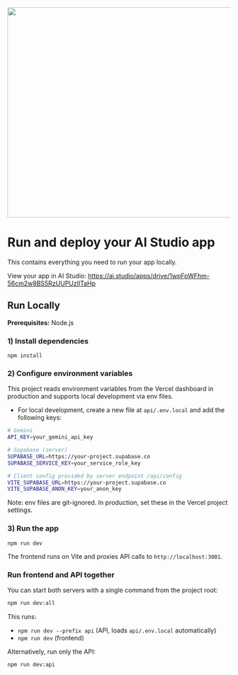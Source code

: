 <div align="center">
<img width="1200" height="475" alt="GHBanner" src="https://github.com/user-attachments/assets/0aa67016-6eaf-458a-adb2-6e31a0763ed6" />
</div>

# Run and deploy your AI Studio app

This contains everything you need to run your app locally.

View your app in AI Studio: https://ai.studio/apps/drive/1wpFpWFhm-56cm2w8BS5RzUUPUzlITaHp

## Run Locally

**Prerequisites:** Node.js

### 1) Install dependencies
`npm install`

### 2) Configure environment variables

This project reads environment variables from the Vercel dashboard in production and supports local development via env files.

- For local development, create a new file at `api/.env.local` and add the following keys:

```bash
# Gemini
API_KEY=your_gemini_api_key

# Supabase (server)
SUPABASE_URL=https://your-project.supabase.co
SUPABASE_SERVICE_KEY=your_service_role_key

# Client config provided by server endpoint /api/config
VITE_SUPABASE_URL=https://your-project.supabase.co
VITE_SUPABASE_ANON_KEY=your_anon_key
```

Note: env files are git-ignored. In production, set these in the Vercel project settings.

### 3) Run the app
`npm run dev`

The frontend runs on Vite and proxies API calls to `http://localhost:3001`.

### Run frontend and API together

You can start both servers with a single command from the project root:

```bash
npm run dev:all
```

This runs:
- `npm run dev --prefix api` (API, loads `api/.env.local` automatically)
- `npm run dev` (frontend)

Alternatively, run only the API:

```bash
npm run dev:api
```
